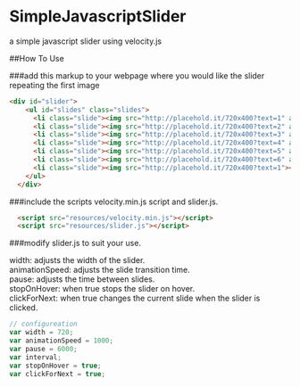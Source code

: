 # SimpleJavascriptSlider
a simple javascript slider using velocity.js

##How To Use

###add this markup to your webpage where you would like the slider repeating the first image
```html
<div id="slider">
    <ul id="slides" class="slides">
      <li class="slide"><img src="http://placehold.it/720x400?text=1" alt=""></li>
      <li class="slide"><img src="http://placehold.it/720x400?text=2" alt=""></li>
      <li class="slide"><img src="http://placehold.it/720x400?text=3" alt=""></li>
      <li class="slide"><img src="http://placehold.it/720x400?text=4" alt=""></li>
      <li class="slide"><img src="http://placehold.it/720x400?text=5" alt=""></li>
      <li class="slide"><img src="http://placehold.it/720x400?text=6" alt=""></li>
      <li class="slide"><img src="http://placehold.it/720x400?text=1"></li>
    </ul>
  </div>
```

###include the scripts velocity.min.js script and slider.js.
```html
  <script src="resources/velocity.min.js"></script>
  <script src="resources/slider.js"></script>
```


###modify slider.js to suit your use.

width: adjusts the width of the slider.  
animationSpeed: adjusts the slide transition time.  
pause: adjusts the time between slides.  
stopOnHover: when true stops the slider on hover.   
clickForNext: when true changes the current slide when the slider is clicked.  

```javascript
// configureation
var width = 720;
var animationSpeed = 1000;
var pause = 6000;
var interval;
var stopOnHover = true;
var clickForNext = true;
```
